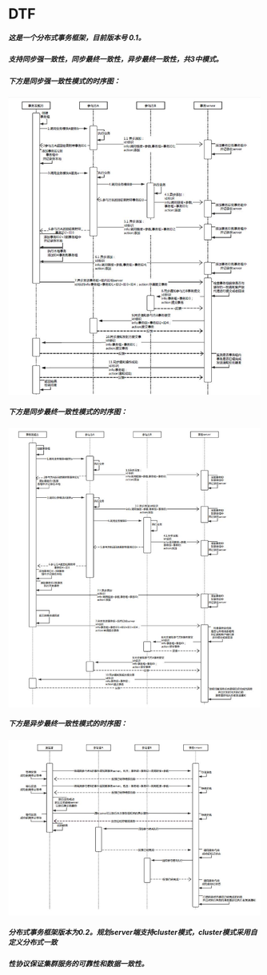 DTF
======================================================================================
##### 这是一个分布式事务框架，目前版本号 0.1。 
##### 支持同步强一致性，同步最终一致性，异步最终一致性，共3中模式。
##### 下方是同步强一致性模式的时序图： 

![Image discription](https://github.com/wgy8283335/dtf/blob/master/image/sync_strong.JPG)

##### 下方是同步最终一致性模式的时序图：
![Image discription](https://github.com/wgy8283335/dtf/blob/master/image/sync_final1.JPG)

##### 下方是异步最终一致性模式的时序图：
![Image discription](https://github.com/wgy8283335/dtf/blob/master/image/async_final.JPG)

##### 分布式事务框架版本为0.2。规划server端支持cluster模式，cluster模式采用自定义分布式一致
##### 性协议保证集群服务的可靠性和数据一致性。
